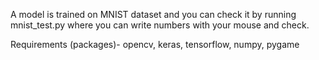 A model is trained on MNIST dataset and you can check it by running mnist_test.py where you can write numbers with your mouse and check.

Requirements (packages)- 
opencv, keras, tensorflow, numpy, pygame
